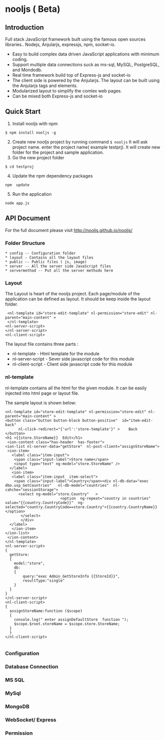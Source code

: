 # nooljs  ( Beta)


## Introduction

Full stack JavaScript framework  built using  the famous open sources libraries.. Nodejs, Anjularjs, expressjs, npm, socket-io.  
* Easy to build complex data driven JavaScript applications  with minimum coding.
* Support multiple  data connections suck as ms-sql, MySQL, PostgreSQL, and Mondodb.
* Real time framework build top of Express-js and socket-io 
* The client side is powered by  the Anjularjs. The layout can be built using the Anjularjs tags and elements.
* Modularized layout to simplify the comlex web pages.
* Can be mixed both Express-js and socket-io

## Quick Start
  1. Install nooljs with npm

   `$ npm install nooljs -g`

  2. Create new nooljs project by running command
   `$ nooljs`
    It will ask project name. enter the project name( example testprj). It will create new folder for the project and sample application.
  3. Go the new  project folder

   `$ cd testproj`

  4. Update the npm dependency packages

   `npm  update`

  5. Run the application

   `node app.js`

## API Document
 For the full document  please visit http://nooljs.github.io/nooljs/

### Folder Structure
    * config -- Configuration folder
    * layout - Contains all the layout files
    * public -- Public files ( js, image)
    * server -- All the server side JavaScript files 
    * servermethod -- Put all the server methods here 

### Layout
The Layout is heart of the nooljs project.  Each page/module of the application can be defined as layout.
    It should be keep inside the layout folder.

```
 <nl-template id="store-edit-template" nl-permission="store-edit" nl-parent="main-content" >
 </nl-template>
<nl-server-script>
</nl-server-script>
<nl-client-script>

```

 The layout file contains three parts : 
   * nl-template - Html template for the module
   * nl-server-script -  Sever side javascript code for this module
   * nl-client-script - Client side javascript code for this module


### nl-template
nl-template contains all the html for the given module. It can be easily injected into html page or layout file.

The sample layout is  shown below:

  
```
<nl-template id="store-edit-template" nl-permission="store-edit" nl-parent="main-content" >
<button class="button button-block button-positive"  id="item-edit-back"
	  nl-click-redirect="{'url':'store-template'}" >    Back
</button>
<h1 >{{store.StoreName}}  Edit</h1>
 <ion-content class="has-header  has-footer">
<ion-list nl-server-data="getStore"  nl-post-client="assignStoreName">	
 <ion-item>
   <label class="item-input">
    <span class="input-label">Store name</span>
    <input type="text" ng-model="store.StoreName" />
  </label>
   <ion-item>
   <label class="item-input  item-select">
    <span class="input-label">Country</span><div nl-db-data="exec  dbo.usp_GetCountries"   nl-db-model="countries"  nl-cahche="sessionStorage">
      <select ng-model="store.Country"   >
						 <option  ng-repeat="country in countries" value="{{country.CountryCode}}"  ng-selected="country.CountryCode==store.Country">{{country.CountryName}}</option>
       </select>
	   </div>
  </label>
   </ion-item> 
</ion-list>
 </ion-content>
</nl-template>
<nl-server-script>
{
  getStore:
  {
	model:"store",
    db:
	{
		query:"exec Admin_GetStoreInfo {{StoreId}}",
		resultType:"single"
	}
  }
}
</nl-server-script>
<nl-client-script>
{
  assignStoreName:function ($scope)
  {
	console.log(" enter assignDefaultStore  function ");
	$scope.$root.storeName = $scope.store.StoreName;
  }
  }
</nl-client-script>


```


 

### Configuration

### Database Connection

### MS SQL
### MySql
### MongoDB

### WebSocket/ Express
### Permission
